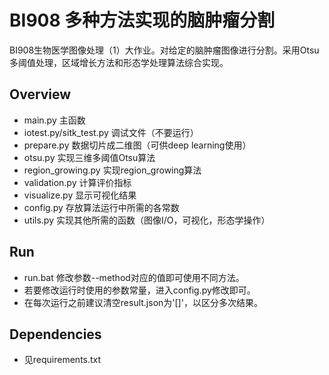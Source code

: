 # BI908 多种方法实现的脑肿瘤分割

BI908生物医学图像处理（1）大作业。对给定的脑肿瘤图像进行分割。采用Otsu多阈值处理，区域增长方法和形态学处理算法综合实现。
## Overview

- main.py 主函数
- iotest.py/sitk_test.py 调试文件（不要运行）
- prepare.py 数据切片成二维图（可供deep learning使用）
- otsu.py 实现三维多阈值Otsu算法
- region_growing.py 实现region_growing算法
- validation.py 计算评价指标
- visualize.py 显示可视化结果
- config.py 存放算法运行中所需的各常数
- utils.py 实现其他所需的函数（图像I/O，可视化，形态学操作）

## Run
- run.bat 修改参数--method对应的值即可使用不同方法。
- 若要修改运行时使用的参数常量，进入config.py修改即可。
- 在每次运行之前建议清空result.json为'[]'，以区分多次结果。

## Dependencies
- 见requirements.txt
